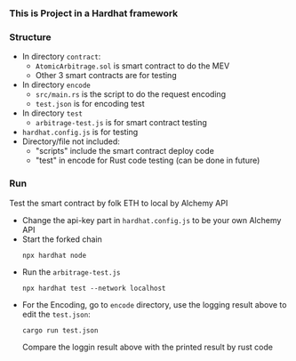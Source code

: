 ### This is Project in a Hardhat framework

### Structure
- In directory `contract`:
  - `AtomicArbitrage.sol` is smart contract to do the MEV
  - Other 3 smart contracts are for testing
- In directory `encode`
  - `src/main.rs` is the script to do the request encoding
  - `test.json` is for encoding test
- In directory `test`
  - `arbitrage-test.js` is for smart contract testing
- `hardhat.config.js` is for testing
- Directory/file not included:
  - "scripts" include the smart contract deploy code
  - "test" in encode for Rust code testing (can be done in future)

### Run
Test the smart contract by folk ETH to local by Alchemy API

- Change the api-key part in `hardhat.config.js` to be your own Alchemy API
- Start the forked chain
    ```bash
    npx hardhat node
    ```
- Run the `arbitrage-test.js`
    ```
    npx hardhat test --network localhost
    ```
- For the Encoding, go to `encode` directory, use the logging result above to edit the `test.json`:
    ```
    cargo run test.json
    ```
  Compare the loggin result above with the printed result by rust code

